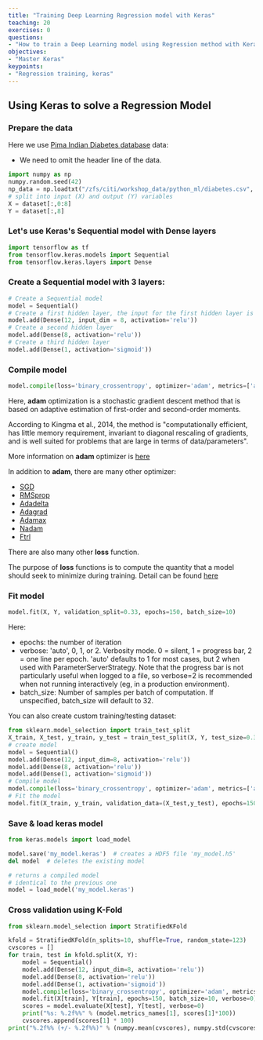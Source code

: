 ```yaml
---
title: "Training Deep Learning Regression model with Keras"
teaching: 20
exercises: 0
questions:
- "How to train a Deep Learning model using Regression method with Keras"
objectives:
- "Master Keras"
keypoints:
- "Regression training, keras"
---
```

## Using Keras to solve a Regression Model

### Prepare the data
Here we use [Pima Indian Diabetes database](https://www.kaggle.com/uciml/pima-indians-diabetes-database) data:

- We need to omit the header line of the data. 

```python
import numpy as np
numpy.random.seed(42)
np_data = np.loadtxt("/zfs/citi/workshop_data/python_ml/diabetes.csv", delimiter=",", skiprows=1)
# split into input (X) and output (Y) variables
X = dataset[:,0:8]
Y = dataset[:,8]
```


### Let's use Keras's Sequential model with Dense layers

```python
import tensorflow as tf
from tensorflow.keras.models import Sequential
from tensorflow.keras.layers import Dense
```

### Create a Sequential model with 3 layers:

```python
# Create a Sequential model
model = Sequential()
# Create a first hidden layer, the input for the first hidden layer is input layer which has 8 variables:
model.add(Dense(12, input_dim = 8, activation='relu'))
# Create a second hidden layer
model.add(Dense(8, activation='relu'))
# Create a third hidden layer
model.add(Dense(1, activation='sigmoid'))
```

### Compile model

```python
model.compile(loss='binary_crossentropy', optimizer='adam', metrics=['accuracy'])
```

Here, **adam** optimization is a stochastic gradient descent method that is based on adaptive estimation of first-order and second-order moments.

According to Kingma et al., 2014, the method is "computationally efficient, has little memory requirement, invariant to diagonal rescaling of gradients, and is well suited for problems that are large in terms of data/parameters".

More information on **adam** optimizer is [here](https://keras.io/api/optimizers/adam/)

In addition to **adam**, there are many other optimizer:
- [SGD](https://keras.io/api/optimizers/sgd)
- [RMSprop](https://keras.io/api/optimizers/rmsprop)
- [Adadelta](https://keras.io/api/optimizers/adadelta)
- [Adagrad](https://keras.io/api/optimizers/adagrad)
- [Adamax](https://keras.io/api/optimizers/adamax)
- [Nadam](https://keras.io/api/optimizers/nadam)
- [Ftrl](https://keras.io/api/optimizers/ftrl)

There are also many other **loss** function. 

The purpose of **loss** functions is to compute the quantity that a model should seek to minimize during training. Detail can be found [here](https://keras.io/api/losses/)

### Fit model

```python
model.fit(X, Y, validation_split=0.33, epochs=150, batch_size=10)
```

Here: 
- epochs: the number of iteration 
- verbose: 'auto', 0, 1, or 2. Verbosity mode. 0 = silent, 1 = progress bar, 
2 = one line per epoch. 'auto' defaults to 1 for most cases, but 2 when used with 
ParameterServerStrategy. Note that the progress bar is not particularly 
useful when logged to a file, so verbose=2 is recommended when not running 
interactively (eg, in a production environment).
- batch_size: Number of samples per batch of computation. If unspecified, batch_size will default to 32.

You can also create custom training/testing dataset: 

```python
from sklearn.model_selection import train_test_split
X_train, X_test, y_train, y_test = train_test_split(X, Y, test_size=0.33, random_state=123)
# create model
model = Sequential()
model.add(Dense(12, input_dim=8, activation='relu'))
model.add(Dense(8, activation='relu'))
model.add(Dense(1, activation='sigmoid'))
# Compile model
model.compile(loss='binary_crossentropy', optimizer='adam', metrics=['accuracy'])
# Fit the model
model.fit(X_train, y_train, validation_data=(X_test,y_test), epochs=150, batch_size=10)
```
 

### Save & load keras model
```python
from keras.models import load_model

model.save('my_model.keras')  # creates a HDF5 file 'my_model.h5'
del model  # deletes the existing model

# returns a compiled model
# identical to the previous one
model = load_model('my_model.keras')
```

### Cross validation using K-Fold

```python
from sklearn.model_selection import StratifiedKFold

kfold = StratifiedKFold(n_splits=10, shuffle=True, random_state=123)
cvscores = []
for train, test in kfold.split(X, Y):
    model = Sequential()
    model.add(Dense(12, input_dim=8, activation='relu'))
    model.add(Dense(8, activation='relu'))
    model.add(Dense(1, activation='sigmoid'))
    model.compile(loss='binary_crossentropy', optimizer='adam', metrics=['accuracy'])
    model.fit(X[train], Y[train], epochs=150, batch_size=10, verbose=0)
    scores = model.evaluate(X[test], Y[test], verbose=0)
    print("%s: %.2f%%" % (model.metrics_names[1], scores[1]*100))
    cvscores.append(scores[1] * 100)
print("%.2f%% (+/- %.2f%%)" % (numpy.mean(cvscores), numpy.std(cvscores)))

```